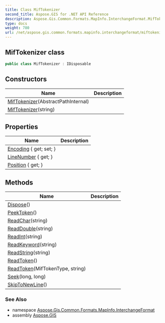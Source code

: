 ```yaml
---
title: Class MifTokenizer
second_title: Aspose.GIS for .NET API Reference
description: Aspose.Gis.Common.Formats.MapInfo.InterchangeFormat.MifTokenizer class. 
type: docs
weight: 780
url: /net/aspose.gis.common.formats.mapinfo.interchangeformat/miftokenizer/
---
```

## MifTokenizer class

```csharp
public class MifTokenizer : IDisposable
```

## Constructors

| Name | Description |
| --- | --- |
| [MifTokenizer](miftokenizer/#constructor)(AbstractPathInternal) |  |
| [MifTokenizer](miftokenizer/#constructor_1)(string) |  |

## Properties

| Name | Description |
| --- | --- |
| [Encoding](../../aspose.gis.common.formats.mapinfo.interchangeformat/miftokenizer/encoding/) { get; set; } |  |
| [LineNumber](../../aspose.gis.common.formats.mapinfo.interchangeformat/miftokenizer/linenumber/) { get; } |  |
| [Position](../../aspose.gis.common.formats.mapinfo.interchangeformat/miftokenizer/position/) { get; } |  |

## Methods

| Name | Description |
| --- | --- |
| [Dispose](../../aspose.gis.common.formats.mapinfo.interchangeformat/miftokenizer/dispose/)() |  |
| [PeekToken](../../aspose.gis.common.formats.mapinfo.interchangeformat/miftokenizer/peektoken/)() |  |
| [ReadChar](../../aspose.gis.common.formats.mapinfo.interchangeformat/miftokenizer/readchar/)(string) |  |
| [ReadDouble](../../aspose.gis.common.formats.mapinfo.interchangeformat/miftokenizer/readdouble/)(string) |  |
| [ReadInt](../../aspose.gis.common.formats.mapinfo.interchangeformat/miftokenizer/readint/)(string) |  |
| [ReadKeyword](../../aspose.gis.common.formats.mapinfo.interchangeformat/miftokenizer/readkeyword/)(string) |  |
| [ReadString](../../aspose.gis.common.formats.mapinfo.interchangeformat/miftokenizer/readstring/)(string) |  |
| [ReadToken](../../aspose.gis.common.formats.mapinfo.interchangeformat/miftokenizer/readtoken/#readtoken)() |  |
| [ReadToken](../../aspose.gis.common.formats.mapinfo.interchangeformat/miftokenizer/readtoken/#readtoken_1)(MifTokenType, string) |  |
| [Seek](../../aspose.gis.common.formats.mapinfo.interchangeformat/miftokenizer/seek/)(long, long) |  |
| [SkipToNewLine](../../aspose.gis.common.formats.mapinfo.interchangeformat/miftokenizer/skiptonewline/)() |  |

### See Also

* namespace [Aspose.Gis.Common.Formats.MapInfo.InterchangeFormat](../../aspose.gis.common.formats.mapinfo.interchangeformat/)
* assembly [Aspose.GIS](../../)


